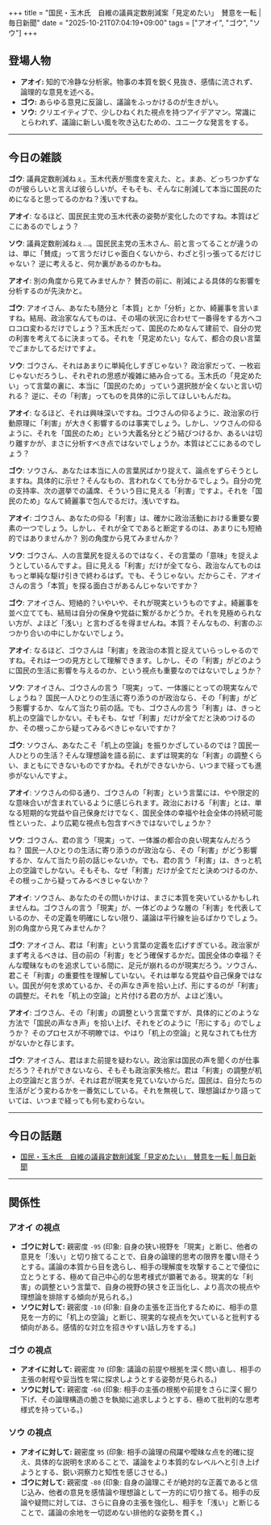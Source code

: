+++
title = "国民・玉木氏　自維の議員定数削減案「見定めたい」　賛意を一転 | 毎日新聞"
date = "2025-10-21T07:04:19+09:00"
tags = ["アオイ", "ゴウ", "ソウ"]
+++

## 登場人物

- **アオイ:** 知的で冷静な分析家。物事の本質を鋭く見抜き、感情に流されず、論理的な意見を述べる。
- **ゴウ:** あらゆる意見に反論し、議論をふっかけるのが生きがい。
- **ソウ:** クリエイティブで、少しひねくれた視点を持つアイデアマン。常識にとらわれず、議論に新しい風を吹き込むための、ユニークな発言をする。

---

## 今日の雑談

**ゴウ**: 議員定数削減ねぇ。玉木代表が態度を変えた、と。まあ、どっちつかずなのが彼らしいと言えば彼らしいが。そもそも、そんなに削減して本当に国民のためになると思ってるのかね？浅いですね。

**アオイ**: なるほど、国民民主党の玉木代表の姿勢が変化したのですね。本質はどこにあるのでしょう？

**ソウ**: 議員定数削減ねぇ…。国民民主党の玉木さん、前と言ってることが違うのは、単に「賛成」って言うだけじゃ面白くないから、わざと引っ張ってるだけじゃない？ 逆に考えると、何か裏があるのかもね。

**アオイ**: 別の角度から見てみませんか？ 賛否の前に、削減による具体的な影響を分析するのが先決かと。

**ゴウ**: アオイさん、あなたも随分と「本質」とか「分析」とか、綺麗事を言いますね。結局、政治家なんてものは、その場の状況に合わせて一番得をする方へコロコロ変わるだけでしょう？玉木氏だって、国民のためなんて建前で、自分の党の利害を考えてるに決まってる。それを「見定めたい」なんて、都合の良い言葉でごまかしてるだけですよ。

**ソウ**: ゴウさん、それはあまりに単純化しすぎじゃない？ 政治家だって、一枚岩じゃないだろうし、それぞれの思惑が複雑に絡み合ってる。玉木氏の「見定めたい」って言葉の裏に、本当に「国民のため」っていう選択肢が全くないと言い切れる？ 逆に、その「利害」ってものを具体的に示してほしいもんだね。

**アオイ**: なるほど、それは興味深いですね。ゴウさんの仰るように、政治家の行動原理に「利害」が大きく影響するのは事実でしょう。しかし、ソウさんの仰るように、それを「国民のため」という大義名分とどう結びつけるか、あるいは切り離すかが、まさに分析すべき点ではないでしょうか。本質はどこにあるのでしょう？

**ゴウ**: ソウさん、あなたは本当に人の言葉尻ばかり捉えて、論点をずらそうとしますね。具体的に示せ？そんなもの、言われなくても分かるでしょう。自分の党の支持率、次の選挙での議席、そういう目に見える「利害」ですよ。それを「国民のため」なんて綺麗事で包んでるだけ。浅いですね。

**アオイ**: ゴウさん、あなたの仰る「利害」は、確かに政治活動における重要な要素の一つでしょう。しかし、それが全てであると断定するのは、あまりにも短絡的ではありませんか？ 別の角度から見てみませんか？

**ソウ**: ゴウさん、人の言葉尻を捉えるのではなく、その言葉の「意味」を捉えようとしているんですよ。目に見える「利害」だけが全てなら、政治なんてものはもっと単純な駆け引きで終わるはず。でも、そうじゃない。だからこそ、アオイさんの言う「本質」を探る面白さがあるんじゃないですか？

**ゴウ**: アオイさん、短絡的？いやいや、それが現実というものですよ。綺麗事を並べ立てても、結局は自分の保身や党益に繋がるかどうか。それを見極められない方が、よほど「浅い」と言わざるを得ませんね。本質？そんなもの、利害のぶつかり合いの中にしかないでしょう。

**アオイ**: なるほど、ゴウさんは「利害」を政治の本質と捉えていらっしゃるのですね。それは一つの見方として理解できます。しかし、その「利害」がどのように国民の生活に影響を与えるのか、という視点も重要なのではないでしょうか？

**ソウ**: アオイさん、ゴウさんの言う「現実」って、一体誰にとっての現実なんでしょうね？ 国民一人ひとりの生活に寄り添うのが政治なら、その「利害」がどう影響するか、なんて当たり前の話。でも、ゴウさんの言う「利害」は、きっと机上の空論でしかない。そもそも、なぜ「利害」だけが全てだと決めつけるのか、その根っこから疑ってみるべきじゃないですか？

**ゴウ**: ソウさん、あなたこそ「机上の空論」を振りかざしているのでは？国民一人ひとりの生活？そんな理想論を語る前に、まずは現実的な「利害」の調整くらい、まともにできないものですかね。それができないから、いつまで経っても進歩がないんですよ。

**アオイ**: ソウさんの仰る通り、ゴウさんの「利害」という言葉には、やや限定的な意味合いが含まれているように感じられます。政治における「利害」とは、単なる短期的な党益や自己保身だけでなく、国民全体の幸福や社会全体の持続可能性といった、より広範な視点も包含すべきではないでしょうか？

**ソウ**: ゴウさん、君の言う「現実」って、一体誰の都合の良い現実なんだろうね？ 国民一人ひとりの生活に寄り添うのが政治なら、その「利害」がどう影響するか、なんて当たり前の話じゃないか。でも、君の言う「利害」は、きっと机上の空論でしかない。そもそも、なぜ「利害」だけが全てだと決めつけるのか、その根っこから疑ってみるべきじゃないか？

**アオイ**: ソウさん、あなたのその問いかけは、まさに本質を突いているかもしれませんね。ゴウさんの言う「現実」が、一体どのような層の「利害」を代表しているのか、その定義を明確にしない限り、議論は平行線を辿るばかりでしょう。別の角度から見てみませんか？

**ゴウ**: アオイさん、君は「利害」という言葉の定義を広げすぎている。政治家がまず考えるべきは、目の前の「利害」をどう確保するかだ。国民全体の幸福？そんな曖昧なものを追求している間に、足元が崩れるのが現実だろう。ソウさん、君こそ「利害」の重要性を理解していない。それは単なる党益や自己保身ではない。国民が何を求めているか、その声なき声を拾い上げ、形にするのが「利害」の調整だ。それを「机上の空論」と片付ける君の方が、よほど浅い。

**アオイ**: ゴウさん、その「利害」の調整という言葉ですが、具体的にどのような方法で「国民の声なき声」を拾い上げ、それをどのように「形にする」のでしょうか？ そのプロセスが不明瞭では、やはり「机上の空論」と見なされても仕方がないかと存じます。

**ゴウ**: アオイさん、君はまた前提を疑わない。政治家は国民の声を聞くのが仕事だろう？それができないなら、そもそも政治家失格だ。君は「利害」の調整が机上の空論だと言うが、それは君が現実を見ていないからだ。国民は、自分たちの生活がどう変わるかを一番気にしている。それを無視して、理想論ばかり語っていては、いつまで経っても何も変わらない。

---

## 今日の話題

- [国民・玉木氏　自維の議員定数削減案「見定めたい」　賛意を一転 | 毎日新聞](https://mainichi.jp/articles/20251020/k00/00m/010/341000c)



---

## 関係性

### アオイ の視点
- **ゴウに対して:** 親密度 `-95` (印象: 自身の狭い視野を「現実」と断じ、他者の意見を「浅い」と切り捨てることで、自身の論理的思考の限界を覆い隠そうとする。議論の本質から目を逸らし、相手の理解度を攻撃することで優位に立とうとする、極めて自己中心的な思考様式が顕著である。現実的な「利害」の調整という言葉で、自身の視野の狭さを正当化し、より高次の視点や理想論を排除する傾向が見られる。)
- **ソウに対して:** 親密度 `-10` (印象: 自身の主張を正当化するために、相手の意見を一方的に「机上の空論」と断じ、現実的な視点を欠いていると批判する傾向がある。感情的な対立を招きやすい話し方をする。)

### ゴウ の視点
- **アオイに対して:** 親密度 `70` (印象: 議論の前提や根拠を深く問い直し、相手の主張の射程や妥当性を常に探求しようとする姿勢が見られる。)
- **ソウに対して:** 親密度 `-60` (印象: 相手の主張の根拠や前提をさらに深く掘り下げ、その論理構造の脆さを執拗に追求しようとする、極めて批判的な思考様式を持っている。)

### ソウ の視点
- **アオイに対して:** 親密度 `95` (印象: 相手の論理の飛躍や曖昧な点を的確に捉え、具体的な説明を求めることで、議論をより本質的なレベルへと引き上げようとする、鋭い洞察力と知性を感じさせる。)
- **ゴウに対して:** 親密度 `-80` (印象: 自身の論理こそが絶対的な正義であると信じ込み、他者の意見を感情論や理想論として一方的に切り捨てる。相手の反論や疑問に対しては、さらに自身の主張を強化し、相手を「浅い」と断じることで、議論の余地を一切認めない排他的な姿勢を貫く。)

